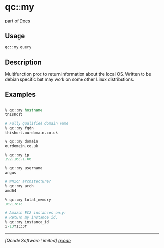 qc::my
======

part of [Docs](.)

Usage
-----
`
        qc::my query
    `

Description
-----------
Multifunction proc to return information about the local OS.
        Written to be debian specific but may work on some other Linux distributions.

Examples
--------
```tcl

% qc::my hostname
thishost

# Fully qualified domain name
% qc::my fqdn
thishost.ourdomain.co.uk

% qc::my domain
ourdomain.co.uk

% qc::my ip 
192.168.1.66

% qc::my username
angus

# Which architecture?
% qc::my arch
amd64

% qc::my total_memory
10217812

# Amazon EC2 instances only:
# Return my instance id.
% qc::my instance_id
i-13f1333f
```

----------------------------------
*[Qcode Software Limited] [qcode]*

[qcode]: www.qcode.co.uk "Qcode Software"